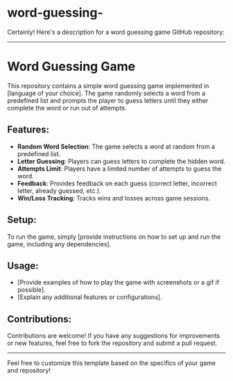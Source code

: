 # word-guessing-
Certainly! Here's a description for a word guessing game GitHub repository:

---

# Word Guessing Game

This repository contains a simple word guessing game implemented in [language of your choice]. The game randomly selects a word from a predefined list and prompts the player to guess letters until they either complete the word or run out of attempts. 

## Features:
- **Random Word Selection**: The game selects a word at random from a predefined list.
- **Letter Guessing**: Players can guess letters to complete the hidden word.
- **Attempts Limit**: Players have a limited number of attempts to guess the word.
- **Feedback**: Provides feedback on each guess (correct letter, incorrect letter, already guessed, etc.).
- **Win/Loss Tracking**: Tracks wins and losses across game sessions.

## Setup:
To run the game, simply [provide instructions on how to set up and run the game, including any dependencies].

## Usage:
- [Provide examples of how to play the game with screenshots or a gif if possible].
- [Explain any additional features or configurations].

## Contributions:
Contributions are welcome! If you have any suggestions for improvements or new features, feel free to fork the repository and submit a pull request.

---

Feel free to customize this template based on the specifics of your game and repository!
